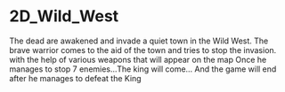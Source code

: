 # 2D_Wild_West
The dead are awakened and invade a quiet town in the Wild West. The brave warrior comes to the aid of the town and tries to stop the invasion. with the help of various weapons that will appear on the map Once he manages to stop 7 enemies...The king will come... And the game will end after he manages to defeat the King

